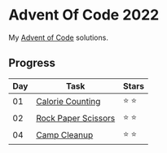 # Advent Of Code 2022
 
My [Advent of Code](https://adventofcode.com/) solutions.

## Progress
| Day | Task | Stars |
|-----|------|-------|
| 01 | [Calorie Counting](https://github.com/BloodfallenTear/AdventOfCode/tree/master/AoC2022/Day01) | :star: :star: |
| 02 | [Rock Paper Scissors](https://github.com/BloodfallenTear/AdventOfCode/tree/master/AoC2022/Day02) | :star: :star: |
| 04 | [Camp Cleanup](https://github.com/BloodfallenTear/AdventOfCode/tree/master/AoC2022/Day04) | :star: :star: |
